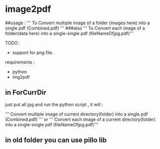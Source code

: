 # image2pdf 

##usage : 
''' To Convert multiple image of a folder (images here) into a single pdf  (Combined.pdf) '''
###also 
''' To Convert each image of a folder(data here) into a single-single pdf (fileNameOfjpg.pdf)'''



TODO : 
 - support for png file.

requirements : 
- python
- img2pdf


## in ForCurrDir 
just put all jpg and run the python script , it will :

''' Convert multiple image of current directory(folder) into a single pdf  (Combined.pdf) '''
or 
''' Convert each image of a current directory(folder) into a single-single pdf (fileNameOfjpg.pdf)'''



## in old folder you can use pillo lib
